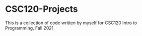 # CSC120-Projects
  
This is a collection of code written by myself for CSC120 Intro to Programming, Fall 2021
